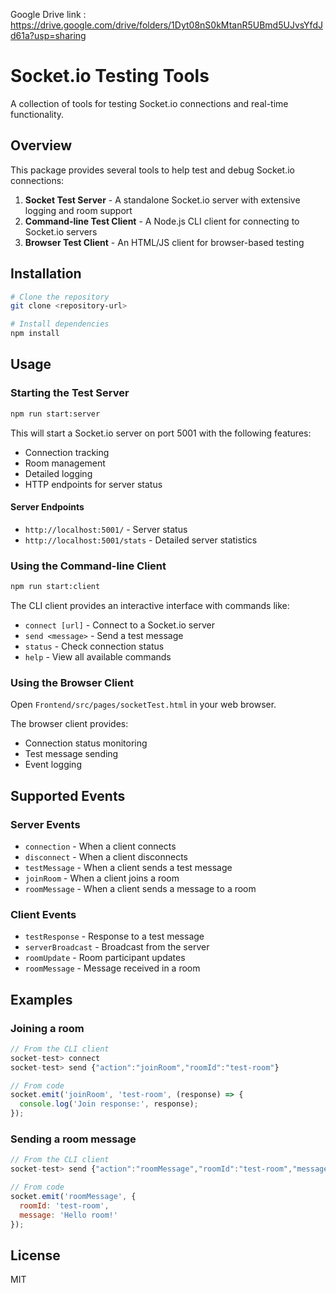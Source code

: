 Google Drive link :
https://drive.google.com/drive/folders/1Dyt08nS0kMtanR5UBmd5UJvsYfdJd61a?usp=sharing



# Socket.io Testing Tools

A collection of tools for testing Socket.io connections and real-time functionality.

## Overview

This package provides several tools to help test and debug Socket.io connections:

1. **Socket Test Server** - A standalone Socket.io server with extensive logging and room support
2. **Command-line Test Client** - A Node.js CLI client for connecting to Socket.io servers
3. **Browser Test Client** - An HTML/JS client for browser-based testing

## Installation

```bash
# Clone the repository
git clone <repository-url>

# Install dependencies
npm install
```

## Usage

### Starting the Test Server

```bash
npm run start:server
```

This will start a Socket.io server on port 5001 with the following features:
- Connection tracking
- Room management
- Detailed logging
- HTTP endpoints for server status

#### Server Endpoints

- `http://localhost:5001/` - Server status
- `http://localhost:5001/stats` - Detailed server statistics

### Using the Command-line Client

```bash
npm run start:client
```

The CLI client provides an interactive interface with commands like:
- `connect [url]` - Connect to a Socket.io server
- `send <message>` - Send a test message
- `status` - Check connection status
- `help` - View all available commands

### Using the Browser Client

Open `Frontend/src/pages/socketTest.html` in your web browser.

The browser client provides:
- Connection status monitoring
- Test message sending
- Event logging

## Supported Events

### Server Events

- `connection` - When a client connects
- `disconnect` - When a client disconnects
- `testMessage` - When a client sends a test message
- `joinRoom` - When a client joins a room
- `roomMessage` - When a client sends a message to a room

### Client Events

- `testResponse` - Response to a test message
- `serverBroadcast` - Broadcast from the server
- `roomUpdate` - Room participant updates
- `roomMessage` - Message received in a room

## Examples

### Joining a room

```javascript
// From the CLI client
socket-test> connect
socket-test> send {"action":"joinRoom","roomId":"test-room"}

// From code
socket.emit('joinRoom', 'test-room', (response) => {
  console.log('Join response:', response);
});
```

### Sending a room message

```javascript
// From the CLI client
socket-test> send {"action":"roomMessage","roomId":"test-room","message":"Hello room!"}

// From code
socket.emit('roomMessage', {
  roomId: 'test-room',
  message: 'Hello room!'
});
```

## License

MIT 
